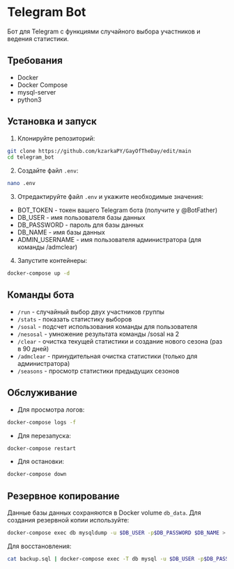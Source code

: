 # Telegram Bot

Бот для Telegram с функциями случайного выбора участников и ведения статистики.

## Требования

- Docker
- Docker Compose
- mysql-server
- python3

## Установка и запуск

1. Клонируйте репозиторий:
```bash
git clone https://github.com/kzarkaPY/GayOfTheDay/edit/main
cd telegram_bot
```

2. Создайте файл `.env`:
```bash
nano .env
```

3. Отредактируйте файл `.env` и укажите необходимые значения:
- BOT_TOKEN - токен вашего Telegram бота (получите у @BotFather)
- DB_USER - имя пользователя базы данных
- DB_PASSWORD - пароль для базы данных
- DB_NAME - имя базы данных
- ADMIN_USERNAME - имя пользователя администратора (для команды /admclear)

4. Запустите контейнеры:
```bash
docker-compose up -d
```

## Команды бота

- `/run` - случайный выбор двух участников группы
- `/stats` - показать статистику выборов
- `/sosal` - подсчет использования команды для пользователя
- `/nesosal` - умножение результата команды /sosal на 2
- `/clear` - очистка текущей статистики и создание нового сезона (раз в 90 дней)
- `/admclear` - принудительная очистка статистики (только для администратора)
- `/seasons` - просмотр статистики предыдущих сезонов

## Обслуживание

- Для просмотра логов:
```bash
docker-compose logs -f
```

- Для перезапуска:
```bash
docker-compose restart
```

- Для остановки:
```bash
docker-compose down
```

## Резервное копирование

Данные базы данных сохраняются в Docker volume `db_data`. Для создания резервной копии используйте:

```bash
docker-compose exec db mysqldump -u $DB_USER -p$DB_PASSWORD $DB_NAME > backup.sql
```

Для восстановления:

```bash
cat backup.sql | docker-compose exec -T db mysql -u $DB_USER -p$DB_PASSWORD $DB_NAME
``` 
